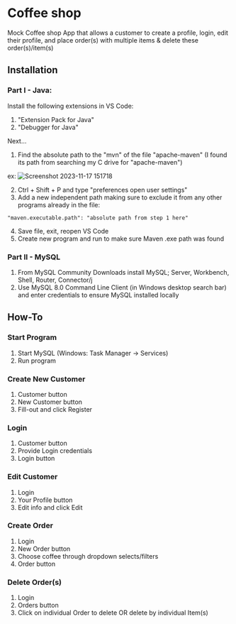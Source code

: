 # Coffee shop
Mock Coffee shop App that allows a customer to create a profile, login, edit their profile, and place order(s) with multiple items & delete these order(s)/item(s)
## Installation
### Part I - Java:
Install the following extensions in VS Code:
1) "Extension Pack for Java"
2) "Debugger for Java"
   
Next...

1) Find the absolute path to the "mvn" of the file "apache-maven" (I found its path from searching my C drive for "apache-maven")
   
ex: ![Screenshot 2023-11-17 151718](https://github.com/lasttycoon2506/artdealer/assets/114425878/a0f39f21-7cf5-44e5-af86-02b39b67f309)


2) Ctrl + Shift + P and type "preferences open user settings"
3) Add a new independent path making sure to exclude it from any other programs already in the file:
```
"maven.executable.path": "absolute path from step 1 here"
```

4) Save file, exit, reopen VS Code
5) Create new program and run to make sure Maven .exe path was found

### Part II - MySQL
1) From MySQL Community Downloads install MySQL; Server, Workbench, Shell, Router, Connector/j
2) Use MySQL 8.0 Command Line Client (in Windows desktop search bar) and enter credentials to ensure MySQL installed locally

## How-To
### Start Program
1) Start MySQL (Windows: Task Manager -> Services)
2) Run program

### Create New Customer
1) Customer button
2) New Customer button
3) Fill-out and click Register

### Login 
1) Customer button
2) Provide Login credentials
3) Login button

### Edit Customer
1) Login
2) Your Profile button
3) Edit info and click Edit

### Create Order
1) Login
2) New Order button
3) Choose coffee through dropdown selects/filters
4) Order button

### Delete Order(s)
1) Login
2) Orders button
3) Click on individual Order to delete OR delete by individual Item(s)



   







